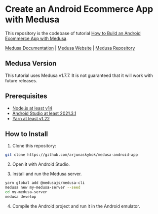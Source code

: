 # Create an Android Ecommerce App with Medusa

This repository is the codebase of tutorial [How to Build an Android Ecommerce App with Medusa](https://medusajs.com/blog/android-ecommerce/).

[Medusa Documentation](https://docs.medusajs.com/) | [Medusa Website](https://medusajs.com/) | [Medusa Repository](https://github.com/medusajs/medusa)

## Medusa Version

This tutorial uses Medusa v1.7.7. It is not guaranteed that it will work with future releases.

## Prerequisites

- [Node.js at least v14](https://docs.medusajs.com/tutorial/set-up-your-development-environment#nodejs)
- [Android Studio at least 2021.3.1](https://developer.android.com/studio/)
- [Yarn at least v1.22](https://classic.yarnpkg.com/lang/en/docs/install)

## How to Install

1. Clone this repository:

```bash
git clone https://github.com/arjunaskykok/medusa-android-app
```

2. Open it with Android Studio.

3. Install and run the Medusa server.

```bash
yarn global add @medusajs/medusa-cli
medusa new my-medusa-server --seed
cd my-medusa-server
medusa develop
```

4. Compile the Android project and run it in the Android emulator.
